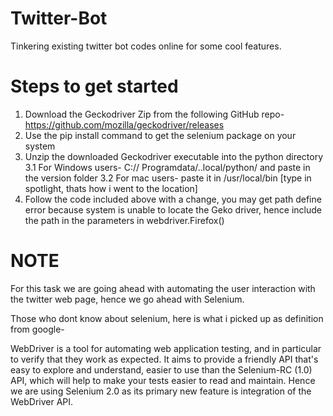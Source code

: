 # Twitter-Bot
Tinkering existing twitter bot codes online for some cool features.


# Steps to get started

1. Download the Geckodriver Zip from the following GitHub repo- https://github.com/mozilla/geckodriver/releases
2. Use the pip install command to get the selenium package on your system
3. Unzip the downloaded Geckodriver executable into the python directory
  3.1 For Windows users- C:// Programdata/..local/python/ and paste in the version folder
  3.2 For mac users- paste it in /usr/local/bin [type in spotlight, thats how i went to the location]
4. Follow the code included above with a change, you may get path define error because system is unable to locate the Geko driver, hence include the path in the parameters in webdriver.Firefox()

# NOTE

For this task we are going ahead with automating the user interaction with the twitter web page, hence we go ahead with Selenium.

Those who dont know about selenium, here is what i picked up as definition from google- 

WebDriver is a tool for automating web application testing, and in particular to verify that they work as expected. It aims to provide a friendly API that's easy to explore and understand, easier to use than the Selenium-RC (1.0) API, which will help to make your tests easier to read and maintain. Hence we are using Selenium 2.0 as its primary new feature is integration of the WebDriver API.
